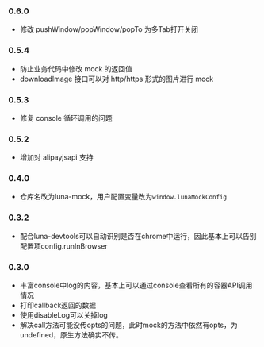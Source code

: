 ### 0.6.0
* 修改 pushWindow/popWindow/popTo 为多Tab打开关闭

### 0.5.4
* 防止业务代码中修改 mock 的返回值
* downloadImage 接口可以对 http/https 形式的图片进行 mock

### 0.5.3
* 修复 console 循环调用的问题

### 0.5.2
* 增加对 alipayjsapi 支持

### 0.4.0
* 仓库名改为luna-mock，用户配置变量改为`window.lunaMockConfig`

### 0.3.2
* 配合luna-devtools可以自动识别是否在chrome中运行，因此基本上可以告别配置项config.runInBrowser

### 0.3.0

* 丰富console中log的内容，基本上可以通过console查看所有的容器API调用情况
* 打印callback返回的数据
* 使用disableLog可以关掉log
* 解决call方法可能没传opts的问题，此时mock的方法中依然有opts，为undefined，原生方法确实不传。
